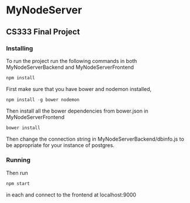 # MyNodeServer
## CS333 Final Project
### Installing
To run the project run the following commands in both MyNodeServerBackend and MyNodeServerFrontend
```javascript
npm install
```
First make sure that you have bower and nodemon installed,
```javascript
npm install -g bower nodemon
```

Then install all the bower dependencies from bower.json in MyNodeServerFrontend
```javascript
bower install
```
Then change the connection string in MyNodeServerBackend/dbinfo.js to be appropriate for your instance of postgres.

### Running

Then run
```javascript
npm start
```
in each and connect to the frontend at localhost:9000
